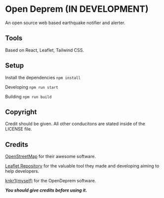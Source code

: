 # Open Deprem (IN DEVELOPMENT)

An open source web based earthquake notifier and alerter.

## Tools

Based on React, Leaflet, Tailwind CSS. 

## Setup

Install the dependencies
```npm install```

Developing
```npm run start```

Building
```npm run build```

## Copyright

Credit should be given. All other conducitons are stated inside of the LICENSE file.


## Credits

[OpenStreetMap](https://www.openstreetmap.org/copyright) for their awesome software.

[Leaflet Repository](https://github.com/Leaflet/Leaflet) for the valuable tool they made and developing aiming to help developers.

[knkr1(myself)](https://github.com/knkr1) for the OpenDeprem software. 

***You should give credits before using it.***